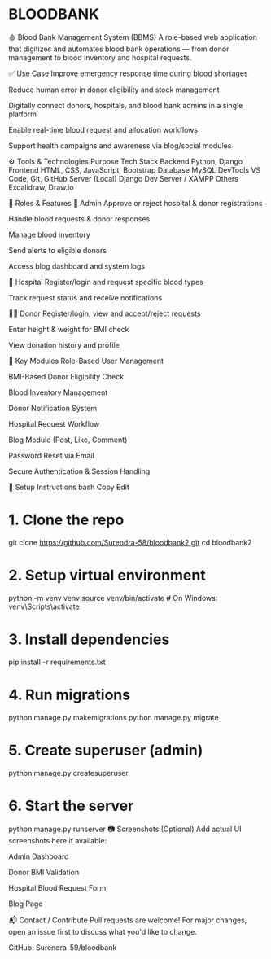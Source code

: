# BLOODBANK
🩸 Blood Bank Management System (BBMS)
A role-based web application that digitizes and automates blood bank operations — from donor management to blood inventory and hospital requests.

✅ Use Case
Improve emergency response time during blood shortages

Reduce human error in donor eligibility and stock management

Digitally connect donors, hospitals, and blood bank admins in a single platform

Enable real-time blood request and allocation workflows

Support health campaigns and awareness via blog/social modules

⚙️ Tools & Technologies
Purpose	Tech Stack
Backend	Python, Django
Frontend	HTML, CSS, JavaScript, Bootstrap
Database	MySQL
DevTools	VS Code, Git, GitHub
Server (Local)	Django Dev Server / XAMPP
Others	Excalidraw, Draw.io

🔐 Roles & Features
🔑 Admin
Approve or reject hospital & donor registrations

Handle blood requests & donor responses

Manage blood inventory

Send alerts to eligible donors

Access blog dashboard and system logs

🏥 Hospital
Register/login and request specific blood types

Track request status and receive notifications

🧑‍🦰 Donor
Register/login, view and accept/reject requests

Enter height & weight for BMI check

View donation history and profile

🧩 Key Modules
Role-Based User Management

BMI-Based Donor Eligibility Check

Blood Inventory Management

Donor Notification System

Hospital Request Workflow

Blog Module (Post, Like, Comment)

Password Reset via Email

Secure Authentication & Session Handling

🚀 Setup Instructions
bash
Copy
Edit
# 1. Clone the repo
git clone https://github.com/Surendra-58/bloodbank2.git
cd bloodbank2

# 2. Setup virtual environment
python -m venv venv
source venv/bin/activate  # On Windows: venv\Scripts\activate

# 3. Install dependencies
pip install -r requirements.txt

# 4. Run migrations
python manage.py makemigrations
python manage.py migrate

# 5. Create superuser (admin)
python manage.py createsuperuser

# 6. Start the server
python manage.py runserver
📷 Screenshots (Optional)
Add actual UI screenshots here if available:

Admin Dashboard

Donor BMI Validation

Hospital Blood Request Form

Blog Page

📬 Contact / Contribute
Pull requests are welcome! For major changes, open an issue first to discuss what you'd like to change.

GitHub: Surendra-59/bloodbank
